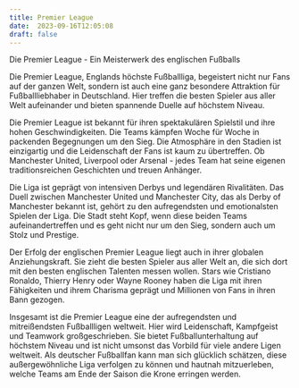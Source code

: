 ```yaml
---
title: Premier League
date:  2023-09-16T12:05:08
draft: false
---
```


Die Premier League - Ein Meisterwerk des englischen Fußballs

Die Premier League, Englands höchste Fußballliga, begeistert nicht nur Fans auf der ganzen Welt, sondern ist auch eine ganz besondere Attraktion für Fußballliebhaber in Deutschland. Hier treffen die besten Spieler aus aller Welt aufeinander und bieten spannende Duelle auf höchstem Niveau.

Die Premier League ist bekannt für ihren spektakulären Spielstil und ihre hohen Geschwindigkeiten. Die Teams kämpfen Woche für Woche in packenden Begegnungen um den Sieg. Die Atmosphäre in den Stadien ist einzigartig und die Leidenschaft der Fans ist kaum zu übertreffen. Ob Manchester United, Liverpool oder Arsenal - jedes Team hat seine eigenen traditionsreichen Geschichten und treuen Anhänger.

Die Liga ist geprägt von intensiven Derbys und legendären Rivalitäten. Das Duell zwischen Manchester United und Manchester City, das als Derby of Manchester bekannt ist, gehört zu den aufregendsten und emotionalsten Spielen der Liga. Die Stadt steht Kopf, wenn diese beiden Teams aufeinandertreffen und es geht nicht nur um den Sieg, sondern auch um Stolz und Prestige.

Der Erfolg der englischen Premier League liegt auch in ihrer globalen Anziehungskraft. Sie zieht die besten Spieler aus aller Welt an, die sich dort mit den besten englischen Talenten messen wollen. Stars wie Cristiano Ronaldo, Thierry Henry oder Wayne Rooney haben die Liga mit ihren Fähigkeiten und ihrem Charisma geprägt und Millionen von Fans in ihren Bann gezogen.

Insgesamt ist die Premier League eine der aufregendsten und mitreißendsten Fußballligen weltweit. Hier wird Leidenschaft, Kampfgeist und Teamwork großgeschrieben. Sie bietet Fußballunterhaltung auf höchstem Niveau und ist nicht umsonst das Vorbild für viele andere Ligen weltweit. Als deutscher Fußballfan kann man sich glücklich schätzen, diese außergewöhnliche Liga verfolgen zu können und hautnah mitzuerleben, welche Teams am Ende der Saison die Krone erringen werden.